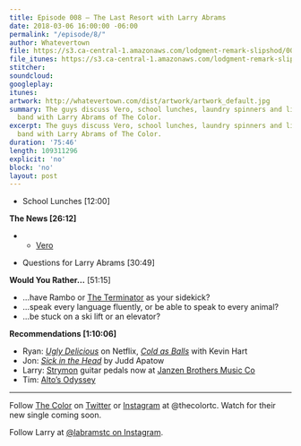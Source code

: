 ```yaml
---
title: Episode 008 – The Last Resort with Larry Abrams
date: 2018-03-06 16:00:00 -06:00
permalink: "/episode/8/"
author: Whatevertown
file: https://s3.ca-central-1.amazonaws.com/lodgment-remark-slipshod/008.mp3
file_itunes: https://s3.ca-central-1.amazonaws.com/lodgment-remark-slipshod/008.mp3
stitcher: 
soundcloud: 
googleplay: 
itunes: 
artwork: http://whatevertown.com/dist/artwork/artwork_default.jpg
summary: The guys discuss Vero, school lunches, laundry spinners and life in an award-winning
  band with Larry Abrams of The Color.
excerpt: The guys discuss Vero, school lunches, laundry spinners and life in an award-winning
  band with Larry Abrams of The Color.
duration: '75:46'
length: 109311296
explicit: 'no'
block: 'no'
layout: post
---
```


- School Lunches [12:00]

**The News [26:12]**
- - [Vero](https://www.vero.co/)

- Questions for Larry Abrams [30:49]

**Would You Rather…** [51:15]

- …have Rambo or [The Terminator](https://media.giphy.com/media/gFwZfXIqD0eNW/giphy.gif) as your sidekick?
- …speak every language fluently, or be able to speak to every animal?
- …be stuck on a ski lift or an elevator?

**Recommendations [1:10:06]**
- Ryan: *[Ugly Delicious](https://www.youtube.com/watch?v=pN_XItALHmM)* on Netflix, *[Cold as Balls](https://www.youtube.com/watch?v=FiaOzOqVClY)* with Kevin Hart
- Jon: *[Sick in the Head](https://www.goodreads.com/book/show/23834688-sick-in-the-head)* by Judd Apatow
- Larry: [Strymon](https://www.strymon.net/) guitar pedals now at [Janzen Brothers Music Co](http://www.janzenbrothers.com/)
- Tim: [Alto’s Odyssey](http://www.altosodyssey.com/)

---

Follow [The Color](http://thecoloronline.com/) on [Twitter](https://twitter.com/thecolortc) or [Instagram](https://www.instagram.com/thecolortc) at @thecolortc. Watch for their new single coming soon.

Follow Larry at [@labramstc on Instagram](https://www.instagram.com/labramstc/).
